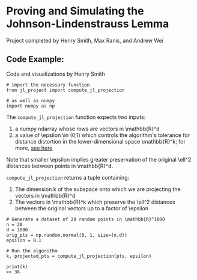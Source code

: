 # Proving and Simulating the Johnson-Lindenstrauss Lemma
Project completed by Henry Smith, Max Ranis, and Andrew Wei

## Code Example:
Code and visualizations by Henry Smith

```
# import the necessary function
from jl_project import compute_jl_projection

# as well as numpy
import numpy as np
```

The `compute_jl_projection` function expects two inputs: 

1. a numpy ndarray whose rows are vectors in \mathbb{R}^d
2. a value of \epsilon \in (0,1) which controls the algorithm's tolerance for distance distortion in the lower-dimensional space \mathbb{R}^k; for more, [see here](https://en.wikipedia.org/wiki/Johnson%E2%80%93Lindenstrauss_lemma)

Note that smaller \epsilon implies greater preservation of the original \ell^2 distances between points in \mathbb{R}^d.

`compute_jl_projection` returns a tuple containing:

1. The dimension k of the subspace onto which we are projecting the vectors in \mathbb{R}^d
2. The vectors in \mathbb{R}^k which preserve the \ell^2 distances between the original vectors up to a factor of \epsilon

```
# Generate a dataset of 20 random points in \mathbb{R}^1000
n = 20
d = 1000
orig_pts = np.random.normal(0, 1, size=(n,d))
epsilon = 0.1 

# Run the algorithm
k, projected_pts = compute_jl_projection(pts, epsilon)
```

```
print(k)
>> 36
```

